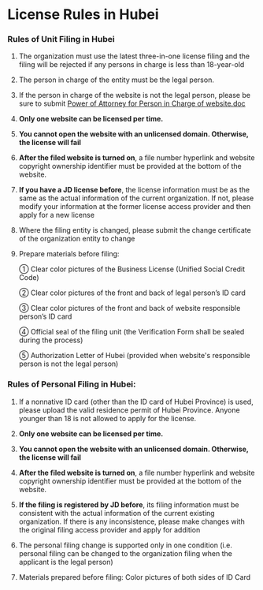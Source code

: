 # License Rules in Hubei

### Rules of Unit Filing in Hubei

1. The organization must use the latest three-in-one license filing and the filing will be rejected if any persons in charge is less than 18-year-old

2. The person in charge of the entity must be the legal person.

3. If the person in charge of the website is not the legal person, please be sure to submit [Power of Attorney for Person in Charge of website.doc](https://badownload.s3.cn-north-1.jdcloud-oss.com/buchongziliao/hubei/wangzhanfuzerenshouquanshu.doc)

4. **Only one website can be licensed per time.**

5. **You cannot open the website with an unlicensed domain. Otherwise, the license will fail**

6. **After the filed website is turned on**, a file number hyperlink and website copyright ownership identifier must be provided at the bottom of the website.

7. **If you have a JD license before**, the license information must be as the same as the actual information of the current organization. If not, please modify your information at the former license access provider and then apply for a new license

8. Where the filing entity is changed, please submit the change certificate of the organization entity to change

9. Prepare materials before filing:

   ① Clear color pictures of the Business License (Unified Social Credit Code)

   ② Clear color pictures of the front and back of legal person’s ID card

   ③ Clear color pictures of the front and back of website responsible person’s ID card

   ④ Official seal of the filing unit (the Verification Form shall be sealed during the process)

   ⑤ Authorization Letter of Hubei (provided when website's responsible person is not the legal person)


### Rules of Personal Filing in Hubei:

1. If a nonnative ID card (other than the ID card of Hubei Province) is used, please upload the valid residence permit of Hubei Province. Anyone younger than 18 is not allowed to apply for the license.

2. **Only one website can be licensed per time.**

3. **You cannot open the website with an unlicensed domain. Otherwise, the license will fail**

4. **After the filed website is turned on**, a file number hyperlink and website copyright ownership identifier must be provided at the bottom of the website.

5. **If the filing is registered by JD before**, its filing information must be consistent with the actual information of the current existing organization. If there is any inconsistence, please make changes with the original filing access provider and apply for addition

6. The personal filing change is supported only in one condition (i.e. personal filing can be changed to the organization filing when the applicant is the legal person)

7. Materials prepared before filing: Color pictures of both sides of ID Card